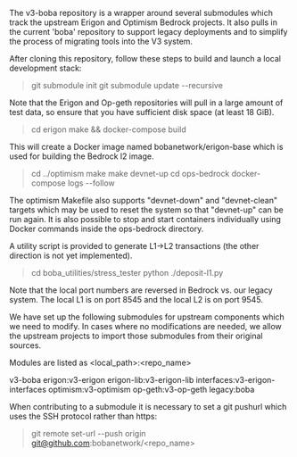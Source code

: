 The v3-boba repository is a wrapper around several submodules which track
the upstream Erigon and Optimism Bedrock projects. It also pulls in the
current 'boba' repository to support legacy deployments and to simplify the
process of migrating tools into the V3 system.

After cloning this repository, follow these steps to build and launch a
local development stack:

> git submodule init
> git submodule update --recursive

Note that the Erigon and Op-geth repositories will pull in a large amount of
test data, so ensure that you have sufficient disk space (at least 18 GiB).

> cd erigon
> make && docker-compose build

This will create a Docker image named bobanetwork/erigon-base which is used
for building the Bedrock l2 image.

> cd ../optimism
> make
> make devnet-up
> cd ops-bedrock
> docker-compose logs --follow

The optimism Makefile also supports "devnet-down" and "devnet-clean" targets
which may be used to reset the system so that "devnet-up" can be run again.
It is also possible to stop and start containers individually using Docker
commands inside the ops-bedrock directory.

A utility script is provided to generate L1->L2 transactions (the other
direction is not yet implemented).

> cd boba_utilities/stress_tester
> python ./deposit-l1.py

Note that the local port numbers are reversed in Bedrock vs. our legacy system.
The local L1 is on port 8545 and the local L2 is on port 9545.

We have set up the following submodules for upstream components which we need
to modify. In cases where no modifications are needed, we allow the upstream
projects to import those submodules from their original sources.

Modules are listed as <local_path>:<repo_name>

v3-boba
  erigon:v3-erigon
    erigon-lib:v3-erigon-lib
      interfaces:v3-erigon-interfaces
  optimism:v3-optimism
    op-geth:v3-op-geth
  legacy:boba

When contributing to a submodule it is necessary to set a git pushurl which
uses the SSH protocol rather than https:
> git remote set-url --push origin git@github.com:bobanetwork/<repo_name>

